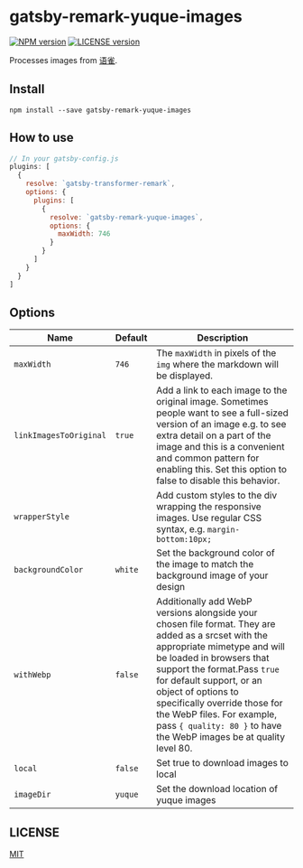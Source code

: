# gatsby-remark-yuque-images

[![NPM version][npm-image]][npm-url]
[![LICENSE version][license-image]][license-url]

[npm-image]: https://img.shields.io/npm/v/gatsby-remark-yuque-images.svg?style=flat-square
[npm-url]: https://www.npmjs.com/package/gatsby-remark-yuque-images
[license-image]: https://img.shields.io/github/license/Raincal/gatsby-remark-yuque-images.svg?style=flat-square
[license-url]: https://github.com/Raincal/gatsby-remark-yuque-images/blob/master/LICENSE

Processes images from [语雀](https://www.yuque.com).

## Install

`npm install --save gatsby-remark-yuque-images`

## How to use

```javascript
// In your gatsby-config.js
plugins: [
  {
    resolve: `gatsby-transformer-remark`,
    options: {
      plugins: [
        {
          resolve: `gatsby-remark-yuque-images`,
          options: {
            maxWidth: 746
          }
        }
      ]
    }
  }
]
```

## Options

| Name                   | Default | Description                                                                                                                                                                                                                                                                                                                                                                       |
| ---------------------- | ------- | --------------------------------------------------------------------------------------------------------------------------------------------------------------------------------------------------------------------------------------------------------------------------------------------------------------------------------------------------------------------------------- |
| `maxWidth`             | `746`   | The `maxWidth` in pixels of the `img` where the markdown will be displayed.                                                                                                                                                                                                                                                                                                       |
| `linkImagesToOriginal` | `true`  | Add a link to each image to the original image. Sometimes people want to see a full-sized version of an image e.g. to see extra detail on a part of the image and this is a convenient and common pattern for enabling this. Set this option to false to disable this behavior.                                                                                                   |
| `wrapperStyle`         |         | Add custom styles to the div wrapping the responsive images. Use regular CSS syntax, e.g. `margin-bottom:10px;`                                                                                                                                                                                                                                                                   |
| `backgroundColor`      | `white` | Set the background color of the image to match the background image of your design                                                                                                                                                                                                                                                                                                |
| `withWebp`             | `false` | Additionally add WebP versions alongside your chosen file format. They are added as a srcset with the appropriate mimetype and will be loaded in browsers that support the format.Pass `true` for default support, or an object of options to specifically override those for the WebP files. For example, pass `{ quality: 80 }` to have the WebP images be at quality level 80. |
| `local`                | `false` | Set true to download images to local                                                                                                                                                                                                                                                                                                                                              |
| `imageDir`             | `yuque` | Set the download location of yuque images                                                                                                                                                                                                                                                                                                                                         |

## LICENSE

[MIT](https://github.com/Raincal/gatsby-remark-yuque-images/blob/master/LICENSE)
